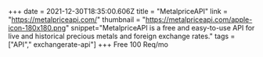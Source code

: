 +++
date = 2021-12-30T18:35:00.606Z
title = "MetalpriceAPI"
link = "https://metalpriceapi.com/"
thumbnail = "https://metalpriceapi.com/apple-icon-180x180.png"
snippet="MetalpriceAPI is a free and easy-to-use API for live and historical precious metals and foreign exchange rates."
tags = ["API"," exchangerate-api"]
+++
Free 100 Req/mo
